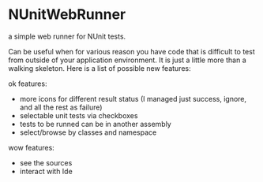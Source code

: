 NUnitWebRunner
==============

a simple web runner for NUnit tests. 

Can be useful when for various reason you have code that is difficult to test from outside of your application environment.
It is just a little more than a walking skeleton. Here is a list of possible new features:

ok features:
- more icons for different result status (I managed just success, ignore, and all the rest as failure)
- selectable unit tests via checkboxes
- tests to be runned can be in another assembly
- select/browse by classes and namespace

wow features:
- see the sources
- interact with Ide